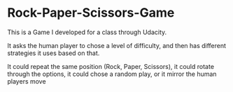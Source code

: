 # Rock-Paper-Scissors-Game
This is a Game I developed for a class through Udacity.

It asks the human player to chose a level of difficulty, and then has different strategies it uses based on that.

It could repeat the same position (Rock, Paper, Scissors), it could rotate through the options, it could chose a random 
play, or it mirror the human players move
